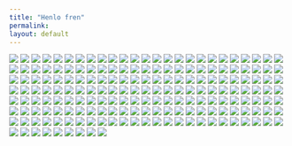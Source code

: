 ```yaml
---
title: "Henlo fren"
permalink: 
layout: default 
---
```

![](apu/0.png)
![](apu/3d.png)
![](apu/absolutelycursed.jpg)
![](apu/adventure.jpg)
![](apu/alligator.jpg)
![](apu/animals.png)
![](apu/animegf.jpeg)
![](apu/apu-and-boomer.png)
![](apu/apuinabox.jpg)
![](apu/aviator.jpg)
![](apu/baby.png)
![](apu/beathtime.jpg)
![](apu/bed.png)
![](apu/bedroom.png)
![](apu/bedtime.png)
![](apu/beer.jpeg)
![](apu/behindcurtains.jpg)
![](apu/bluescluez.jpg)
![](apu/blushing.jpg)
![](apu/blush.jpg)
![](apu/boomeradventures.jpg)
![](apu/bowlcut.jpg)
![](apu/bra.png)
![](apu/brokenapu.jpg)
![](apu/bugfixing.jpg)
![](apu/bully.jpg)
![](apu/businessman.png)
![](apu/candlebath.jpg)
![](apu/cantsleepohnyo.jpg)
![](apu/caprisun.png)
![](apu/cars.jpg)
![](apu/chad.png)
![](apu/chef.png)
![](apu/chicken.png)
![](apu/chillvibes.jpg)
![](apu/christmas.jpg)
![](apu/classiccar.jpg)
![](apu/cleaningoutside.jpg)
![](apu/comfychristmas.png)
![](apu/computertroubles.jpg)
![](apu/convertible.jpg)
![](apu/cookiesad.jpg)
![](apu/cozy.jpeg)
![](apu/cozy.jpg)
![](apu/crown.png)
![](apu/cruising.jpg)
![](apu/cry2.jpg)
![](apu/crying.png)
![](apu/cutehatlol.jpg)
![](apu/cutepj.png)
![](apu/dagang.jpg)
![](apu/dank.jpg)
![](apu/darkness.jpg)
![](apu/deadfren.png)
![](apu/delibryboi.jpg)
![](apu/depressed.png)
![](apu/desksmash.jpg)
![](apu/diamonds.png)
![](apu/doctor.png)
![](apu/doom.jpg)
![](apu/draw.jpg)
![](apu/drums.jpg)
![](apu/duck.jpg)
![](apu/elephant.jpg)
![](apu/experiment.jpg)
![](apu/eyepatch.jpg)
![](apu/female2.jpg)
![](apu/female.png)
![](apu/fence.jpg)
![](apu/fishbowl.jpg)
![](apu/fishing.jpg)
![](apu/flipoff.png)
![](apu/floaty.jpg)
![](apu/forklift.jpg)
![](apu/fridge.jpg)
![](apu/getback.png)
![](apu/ghost.png)
![](apu/give.png)
![](apu/gladiators.jpg)
![](apu/glad.jpg)
![](apu/glasses.jpg)
![](apu/gnarly.jpg)
![](apu/graduate.png)
![](apu/grills.jpg)
![](apu/guitar.jpg)
![](apu/hackermans.jpeg)
![](apu/happyandcomfy.png)
![](apu/happymeal.jpg)
![](apu/holyapu.png)
![](apu/holyknight.jpg)
![](apu/hoodie.png)
![](apu/howtododis.jpg)
![](apu/hug.png)
![](apu/idk.jpeg)
![](apu/injection.jpg)
![](apu/inthought.jpg)
![](apu/itstimeto.jpg)
![](apu/jacked.png)
![](apu/jew.png)
![](apu/joker.png)
![](apu/kawaii.jpg)
![](apu/link.jpg)
![](apu/love.jpg)
![](apu/mafs.jpg)
![](apu/meme.png)
![](apu/milk.png)
![](apu/mj.png)
![](apu/money.png)
![](apu/mrbean.png)
![](apu/music.png)
![](apu/mutation.jpg)
![](apu/needafren.jpg)
![](apu/neetroom.jpg)
![](apu/nerd.png)
![](apu/notimeforwamen.jpg)
![](apu/nutella.jpg)
![](apu/nya.jpg)
![](apu/ohnyo.jpg)
![](apu/onlyfrens.jpg)
![](apu/onlyfrenszone.jpg)
![](apu/oreos.png)
![](apu/pain.png)
![](apu/pepe.png)
![](apu/pizzaandpc.jpg)
![](apu/pizzaman.jpg)
![](apu/pizza.png)
![](apu/playing.jpg)
![](apu/police.jpg)
![](apu/police.png)
![](apu/prettysunset.jpg)
![](apu/proveit.jpg)
![](apu/racers.jpg)
![](apu/redpills.jpg)
![](apu/rejectwamen.jpg)
![](apu/riveraccident.png)
![](apu/rocket.png)
![](apu/roots.jpg)
![](apu/sadboibedtime.jpg)
![](apu/sadcrown.png)
![](apu/samurai.jpg)
![](apu/scawy.png)
![](apu/shootingstar.jpg)
![](apu/shotgun.jpg)
![](apu/showertime.jpg)
![](apu/shrooms.jpg)
![](apu/singer.jpg)
![](apu/sleeptime.png)
![](apu/smoking.png)
![](apu/snowball.png)
![](apu/snowtimewithfren.jpg)
![](apu/spaghetti.jpg)
![](apu/spain.png)
![](apu/squint.png)
![](apu/stare.jpeg)
![](apu/stoner.png)
![](apu/supaapu.jpg)
![](apu/supahammer.jpg)
![](apu/tadpoleapu.jpg)
![](apu/teethbrush.jpg)
![](apu/tendiesyay.jpg)
![](apu/thesheets.jpg)
![](apu/thinking.png)
![](apu/thumbsup.png)
![](apu/tinkerbell.png)
![](apu/toiletpaper.jpg)
![](apu/truckdriver.jpg)
![](apu/ufc.jpg)
![](apu/um.jpg)
![](apu/umnoidea.jpg)
![](apu/um.png)
![](apu/veteran.jpg)
![](apu/violin.png)
![](apu/virtualfrens.jpg)
![](apu/waffle.jpg)
![](apu/water.png)
![](apu/watisdis.png)
![](apu/wat.jpg)
![](apu/weeee.jpg)
![](apu/westernchoice.jpg)
![](apu/whatdafuq.jpg)
![](apu/whatswrong.jpg)
![](apu/whatthefuckisthis.jpg)
![](apu/womb.jpg)
![](apu/yoda.jpg)

